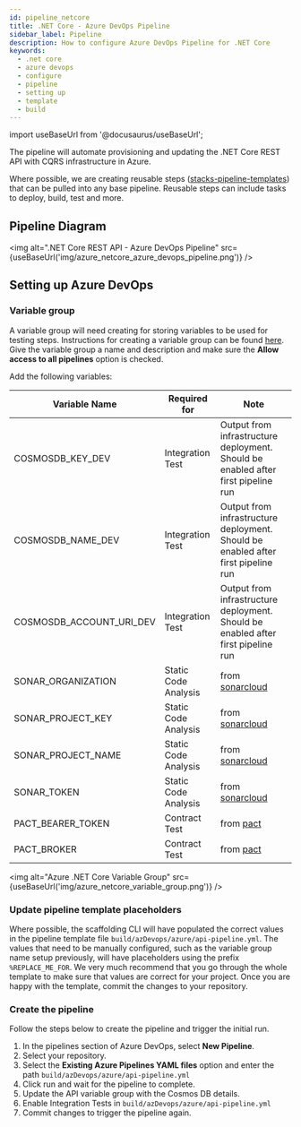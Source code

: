 ```yaml
---
id: pipeline_netcore
title: .NET Core - Azure DevOps Pipeline
sidebar_label: Pipeline
description: How to configure Azure DevOps Pipeline for .NET Core
keywords:
  - .net core
  - azure devops
  - configure
  - pipeline
  - setting up
  - template
  - build
---
```


import useBaseUrl from '@docusaurus/useBaseUrl';

The pipeline will automate provisioning and updating the .NET Core REST API with CQRS infrastructure in Azure.

Where possible, we are creating reusable steps ([stacks-pipeline-templates](https://github.com/Ensono/stacks-pipeline-templates)) that can be pulled into any base pipeline. Reusable steps can include tasks to deploy, build, test and more.

## Pipeline Diagram

<img alt=".NET Core REST API - Azure DevOps Pipeline" src={useBaseUrl('img/azure_netcore_azure_devops_pipeline.png')} />

## Setting up Azure DevOps

### Variable group

A variable group will need creating for storing variables to be used for testing steps. Instructions for creating a variable group can be found [here](https://docs.microsoft.com/en-us/azure/devops/pipelines/library/variable-groups?view=azure-devops&tabs=classic#create-a-variable-group). Give the variable group a name and description and make sure the **Allow access to all pipelines** option is checked.

Add the following variables:

| Variable Name            | Required for         | Note                                                                              |
| ------------------------ | -------------------- | --------------------------------------------------------------------------------- |
| COSMOSDB_KEY_DEV         | Integration Test     | Output from infrastructure deployment. Should be enabled after first pipeline run |
| COSMOSDB_NAME_DEV        | Integration Test     | Output from infrastructure deployment. Should be enabled after first pipeline run |
| COSMOSDB_ACCOUNT_URI_DEV | Integration Test     | Output from infrastructure deployment. Should be enabled after first pipeline run |
| SONAR_ORGANIZATION       | Static Code Analysis | from [sonarcloud](https://sonarcloud.io/)                                         |
| SONAR_PROJECT_KEY        | Static Code Analysis | from [sonarcloud](https://sonarcloud.io/)                                         |
| SONAR_PROJECT_NAME       | Static Code Analysis | from [sonarcloud](https://sonarcloud.io/)                                         |
| SONAR_TOKEN              | Static Code Analysis | from [sonarcloud](https://sonarcloud.io/)                                         |
| PACT_BEARER_TOKEN        | Contract Test        | from [pact](https://docs.pact.io/)                                                |
| PACT_BROKER              | Contract Test        | from [pact](https://docs.pact.io/)                                                |

<img alt="Azure .NET Core Variable Group" src={useBaseUrl('img/azure_netcore_variable_group.png')} />

### Update pipeline template placeholders

Where possible, the scaffolding CLI will have populated the correct values in the pipeline template file `build/azDevops/azure/api-pipeline.yml`. The values that need to be manually configured, such as the variable group name setup previously, will have placeholders using the prefix `%REPLACE_ME_FOR`. We very much recommend that you go through the whole template to make sure that values are correct for your project. Once you are happy with the template, commit the changes to your repository.

### Create the pipeline

Follow the steps below to create the pipeline and trigger the initial run.

1. In the pipelines section of Azure DevOps, select **New Pipeline**.
2. Select your repository.
3. Select the **Existing Azure Pipelines YAML files** option and enter the path `build/azDevops/azure/api-pipeline.yml`
4. Click run and wait for the pipeline to complete.
5. Update the API variable group with the Cosmos DB details.
6. Enable Integration Tests in `build/azDevops/azure/api-pipeline.yml`
7. Commit changes to trigger the pipeline again.
